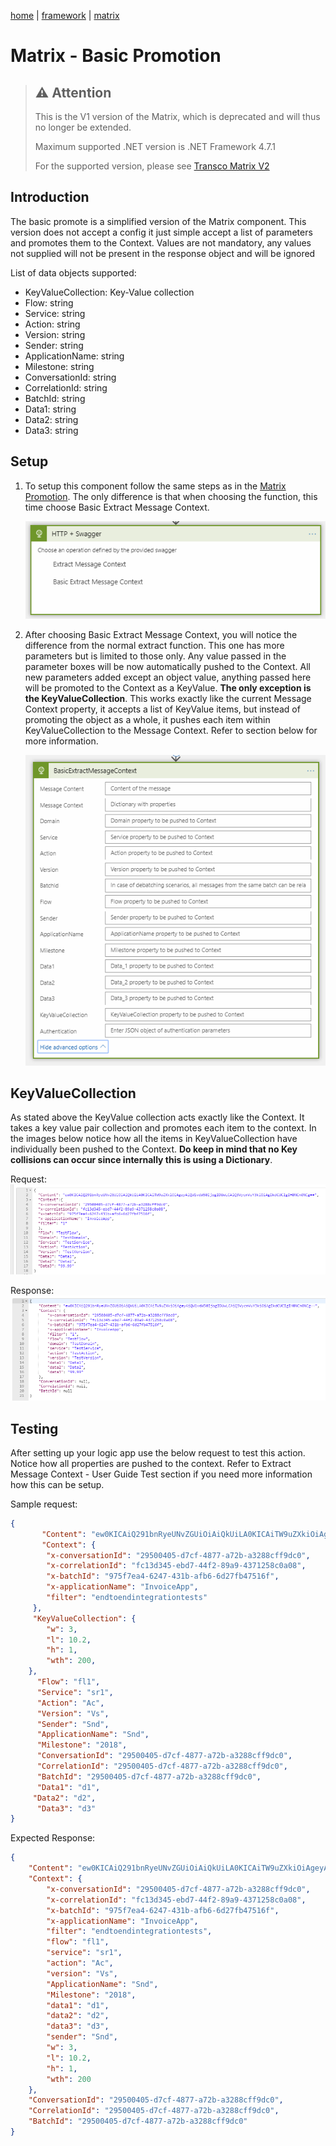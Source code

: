 [home](../../README.md) | [framework](../framework.md) | [matrix](matrix.md)

# Matrix - Basic Promotion

> ## ⚠️ Attention
> This is the V1 version of the Matrix, which is deprecated and will thus no longer be extended.
> 
> Maximum supported .NET version is .NET Framework 4.7.1
> 
> For the supported version, please see [Transco Matrix V2](transcoV2-Matrix.md)

## Introduction

The basic promote is a simplified version of the Matrix component. This version does not accept a config it just simple accept a list of parameters and promotes them to the Context. Values are not mandatory, any values not supplied will not be present in the response object and will be ignored

List of data objects supported:

* KeyValueCollection: Key-Value collection
* Flow: string
* Service: string
* Action: string
* Version: string
* Sender: string
* ApplicationName: string
* Milestone: string
* ConversationId: string
* CorrelationId: string
* BatchId: string
* Data1: string
* Data2: string
* Data3: string

## Setup

1. To setup this component follow the same steps as in the [Matrix Promotion](matrix-promote.md). The only difference is that when choosing the function, this time choose Basic Extract Message Context.

   ![operations](../../images/matrix-operation.png)

2. After choosing Basic Extract Message Context, you will notice the difference from the normal extract function. This one has more parameters but is limited to those only. Any value passed in the parameter boxes will be now automatically pushed to the Context. All new parameters added except an object value, anything passed here will be promoted to the Context as a KeyValue. **The only exception is the KeyValueCollection**.  This works exactly like the current Message Context property, it accepts a list of KeyValue items, but instead of promoting the object as a whole, it pushes each item within KeyValueCollection to the Message Context. Refer to section below for more information.

   ![extract](../../images/matrix-basicextract.png)

## KeyValueCollection

As stated above the KeyValue collection acts exactly like the Context. It takes a key value pair collection and promotes each item to the context. In the images below notice how all the items in KeyValueCollection have individually been pushed to the Context. **Do keep in mind that no Key collisions can occur since internally this is using a Dictionary**.

Request:
![request](../../images/matrix-basicrequest.png)

Response:
![response](../../images/matrix-basicresponse.png)

## Testing

After setting up your logic app use the below request to test this action. Notice how all properties are pushed to the context. Refer to Extract Message Context - User Guide Test section if you need more information how this can be setup.

Sample request:

```json
{
       "Content": "ew0KICAiQ291bnRyeUNvZGUiOiAiQkUiLA0KICAiTW9uZXkiOiAgeyAiQW1vdW50IjogIDUwLCAiQ3VycmVuY3kiOiAgIkdCUCIgIH0NCn0NCg==",
       "Context": {
        "x-conversationId": "29500405-d7cf-4877-a72b-a3288cff9dc0",
        "x-correlationId": "fc13d345-ebd7-44f2-89a9-4371258c0a08",
        "x-batchId": "975f7ea4-6247-431b-afb6-6d27fb47516f",
        "x-applicationName": "InvoiceApp",
        "filter": "endtoendintegrationtests"
     },
     "KeyValueCollection": {
        "w": 3,
        "l": 10.2,
        "h": 1,
        "wth": 200,
    },
      "Flow": "fl1",
      "Service": "sr1",
      "Action": "Ac",
      "Version": "Vs",
      "Sender": "Snd",
      "ApplicationName": "Snd",
      "Milestone": "2018",
      "ConversationId": "29500405-d7cf-4877-a72b-a3288cff9dc0",
      "CorrelationId": "29500405-d7cf-4877-a72b-a3288cff9dc0",
      "BatchId": "29500405-d7cf-4877-a72b-a3288cff9dc0",
      "Data1": "d1",
     "Data2": "d2",
      "Data3": "d3"
}
```

Expected Response:

```json
{
    "Content": "ew0KICAiQ291bnRyeUNvZGUiOiAiQkUiLA0KICAiTW9uZXkiOiAgeyAiQW1vdW50IjogIDUwLCAiQ3VycmVuY3kiOiAgIkdCUCIgIH0NCn0NCg==",
    "Context": {
        "x-conversationId": "29500405-d7cf-4877-a72b-a3288cff9dc0",
        "x-correlationId": "fc13d345-ebd7-44f2-89a9-4371258c0a08",
        "x-batchId": "975f7ea4-6247-431b-afb6-6d27fb47516f",
        "x-applicationName": "InvoiceApp",
        "filter": "endtoendintegrationtests",
        "flow": "fl1",
        "service": "sr1",
        "action": "Ac",
        "version": "Vs",
        "ApplicationName": "Snd",
        "Milestone": "2018",
        "data1": "d1",
        "data2": "d2",
        "data3": "d3",
        "sender": "Snd",
        "w": 3,
        "l": 10.2,
        "h": 1,
        "wth": 200
    },
    "ConversationId": "29500405-d7cf-4877-a72b-a3288cff9dc0",
    "CorrelationId": "29500405-d7cf-4877-a72b-a3288cff9dc0",
    "BatchId": "29500405-d7cf-4877-a72b-a3288cff9dc0"
}
```
